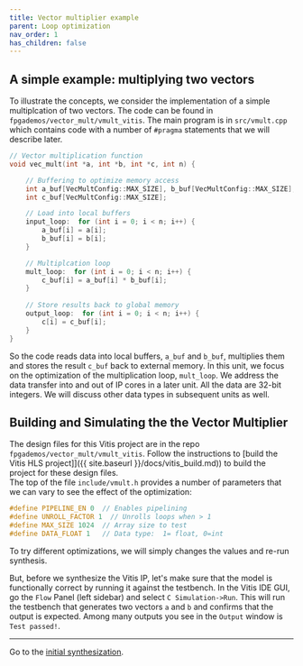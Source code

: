 ```yaml
---
title: Vector multiplier example
parent: Loop optimization
nav_order: 1
has_children: false
---
```


## A simple example:  multiplying two vectors
To illustrate the concepts, we consider the implementation of a simple multiplcation of two vectors.   The code can be found in `fpgademos/vector_mult/vmult_vitis`.  The main program is in `src/vmult.cpp` which contains code with a number of `#pragma` statements that we will describe later.
~~~C
// Vector multiplication function
void vec_mult(int *a, int *b, int *c, int n) {

    // Buffering to optimize memory access
    int a_buf[VecMultConfig::MAX_SIZE], b_buf[VecMultConfig::MAX_SIZE];
    int c_buf[VecMultConfig::MAX_SIZE];

    // Load into local buffers
    input_loop:  for (int i = 0; i < n; i++) {
        a_buf[i] = a[i];
        b_buf[i] = b[i];
    }

    // Multiplcation loop
    mult_loop:  for (int i = 0; i < n; i++) {
        c_buf[i] = a_buf[i] * b_buf[i];
    }
    
    // Store results back to global memory
    output_loop:  for (int i = 0; i < n; i++) {
        c[i] = c_buf[i];
    }
}
~~~
So the code reads data into local buffers, `a_buf` and `b_buf`, multiplies them and stores the result `c_buf` back to external memory.  In this unit, we focus on the optimization of the multiplication loop, `mult_loop`.
We address the data transfer into and out of IP cores in a later unit.  All the data are 32-bit integers.  We will discuss other data types in subsequent units as well.

   

## Building and Simulating the the Vector Multiplier

The design files for this Vitis project are in the repo `fpgademos/vector_mult/vmult_vitis`.  Follow the instructions to [build the Vitis HLS project]]({{ site.baseurl }}/docs/vitis_build.md)) to build the project for these design files.  
The top of the file `include/vmult.h` provides a number of parameters that we can vary to see the effect of the optimization:
~~~C
#define PIPELINE_EN 0  // Enables pipelining
#define UNROLL_FACTOR 1  // Unrolls loops when > 1
#define MAX_SIZE 1024  // Array size to test
#define DATA_FLOAT 1   // Data type:  1= float, 0=int
~~~
To try different optimizations, we will simply changes the values and re-run synthesis.

But, before we synthesize the Vitis IP, let's make sure that the model is functionally correct by running it against the testbench.  In the Vitis IDE GUI, go the `Flow` Panel (left sidebar) and select `C Simulation->Run`.  This will run the testbench that generates two vectors `a` and `b` and confirms that the output is expected.  Among many outputs you see in the `Output` window is `Test passed!`.

---

Go to the [initial synthesization](./synth.md).